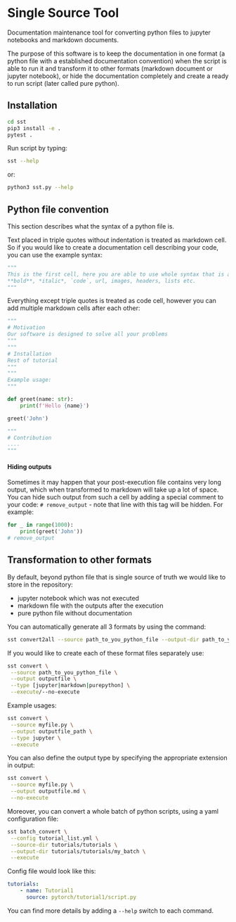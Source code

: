 # Single Source Tool

Documentation maintenance tool for converting python files to jupyter notebooks and markdown documents. 

The purpose of this software is to keep the documentation in one format (a python file with a established 
documentation convention) when the script is able to run it and transform it to other formats (markdown document or 
jupyter notebook), or hide the documentation completely and create a ready to run script (later called pure python).

## Installation
```bash
cd sst
pip3 install -e .
pytest .
```

Run script by typing:
```bash
sst --help
```
or:
```bash
python3 sst.py --help
```

## Python file convention
    
This section describes what the syntax of a python file is.


Text placed in triple quotes without indentation is treated as markdown cell. So if you would like to create 
a documentation cell describing your code, you can use the example syntax: 
```python
"""
This is the first cell, here you are able to use whole syntax that is available in typical markdown. For example
**bold**, *italic*, `code`, url, images, headers, lists etc.
"""
```

Everything except triple quotes is treated as code cell, however you can add multiple markdown cells after each other:
```python
"""
# Motivation
Our software is designed to solve all your problems
"""
"""
# Installation
Rest of tutorial
"""
"""
Example usage:
"""

def greet(name: str):
    print(f'Hello {name}')

greet('John')

"""
# Contribution
....
"""
```

#### Hiding outputs
Sometimes it may happen that your post-execution file contains very long output, which when transformed to markdown 
will take up a lot of space. You can hide such output from such a cell by adding a special comment to your code: 
`# remove_output` - note that line with this tag will be hidden. For example:

```python
for _ in range(1000):
    print(greet('John'))
# remove_output
```

## Transformation to other formats
By default, beyond python file that is single source of truth we would like to store in the repository:
- jupyter notebook which was not executed 
- markdown file with the outputs after the execution
- pure python file without documentation

You can automatically generate all 3 formats by using the command:
```bash
sst convert2all --source path_to_you_python_file --output-dir path_to_your_directory
```

If you would like to create each of these format files separately use:
```bash
sst convert \
 --source path_to_you_python_file \
 --output outputfile \
 --type [jupyter|markdown|purepython] \
 --execute/--no-execute
```

Example usages:
```bash
sst convert \
 --source myfile.py \
 --output outputfile_path \
 --type jupyter \
 --execute
 ```

You can also define the output type by specifying the appropriate extension in output:
```bash
sst convert \
 --source myfile.py \
 --output outputfile.md \
 --no-execute
 ```

Moreover, you can convert a whole batch of python scripts, using a yaml configuration file:

```bash
sst batch_convert \
 --config tutorial_list.yml \
 --source-dir tutorials/tutorials \
 --output-dir tutorials/tutorials/my_batch \
 --execute
 ```

Config file would look like this:
```yaml
tutorials:
    - name: Tutorial1
      source: pytorch/tutorial1/script.py
```

You can find more details by adding a `--help` switch to each command.